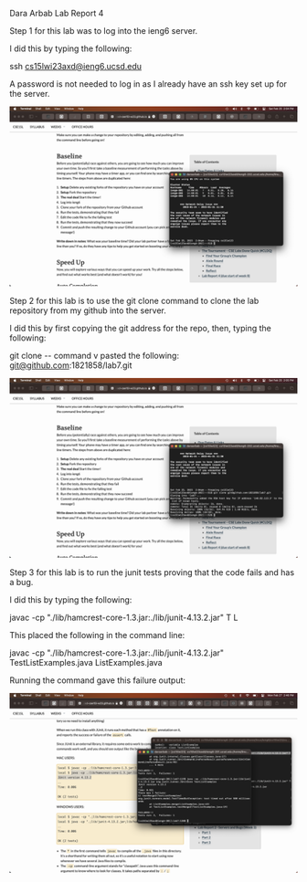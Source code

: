 Dara Arbab
Lab Report 4

Step 1 for this lab was to log into the ieng6 server.

I did this by typing the following:

ssh cs15lwi23axd@ieng6.ucsd.edu

A password is not needed to log in as I already have an ssh key set up for the server.

![step1.png](/step1.png)

Step 2 for this lab is to use the git clone command to clone the lab repository from my github into the server.

I did this by first copying the git address for the repo, then, typing the following:

git clone <COMMAND> <V>
-- command v pasted the following: git@github.com:1821858/lab7.git
  
![step2.png](/step2.png)

Step 3 for this lab is to run the junit tests proving that the code fails and has a bug.
  
I did this by typing the following:
  
javac -cp "./lib/hamcrest-core-1.3.jar:./lib/junit-4.13.2.jar" T<TAB> L<TAB>

This placed the following in the command line:
  
javac -cp "./lib/hamcrest-core-1.3.jar:./lib/junit-4.13.2.jar" TestListExamples.java ListExamples.java
  
Running the command gave this failure output:
  
![step4.png](/step4.png)

